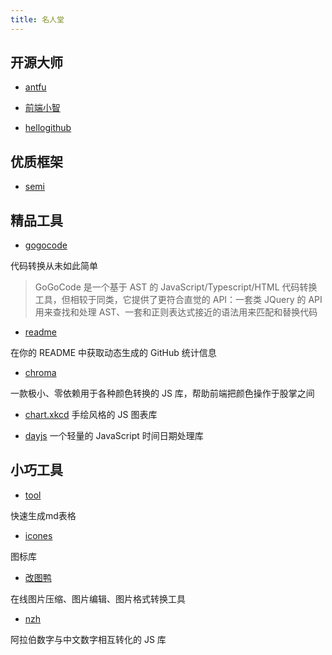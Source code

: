 ```yaml
---
title: 名人堂
---
```


## 开源大师

- [antfu](https://antfu.me/)

- [前端小智](https://github.com/qq449245884/xiaozhi)

- [hellogithub](https://hellogithub.com/periodical/category/JavaScript%20%E9%A1%B9%E7%9B%AE/)


## 优质框架

- [semi](https://semi.design/zh-CN/)


## 精品工具

- [gogocode](https://github.com/thx/gogocode/blob/main/README-cn.md)

代码转换从未如此简单

> GoGoCode 是一个基于 AST 的 JavaScript/Typescript/HTML 代码转换工具，但相较于同类，它提供了更符合直觉的 API：一套类 JQuery 的 API 用来查找和处理 AST、一套和正则表达式接近的语法用来匹配和替换代码

- [readme](https://github.com/anuraghazra/github-readme-stats/blob/master/docs/readme_cn.md)

在你的 README 中获取动态生成的 GitHub 统计信息

- [chroma](https://github.com/gka/chroma.js)

一款极小、零依赖用于各种颜色转换的 JS 库，帮助前端把颜色操作于股掌之间

- [chart.xkcd](https://github.com/timqian/chart.xkcd)
手绘风格的 JS 图表库

- [dayjs](https://dayjs.gitee.io/zh-CN/)
一个轻量的 JavaScript 时间日期处理库

## 小巧工具

- [tool](https://tool.lu/tables/)

快速生成md表格

- [icones](https://icones.js.org/)

图标库

- [改图鸭](https://www.gaituya.com/)

在线图片压缩、图片编辑、图片格式转换工具

- [nzh](https://github.com/cnwhy/nzh)

阿拉伯数字与中文数字相互转化的 JS 库
